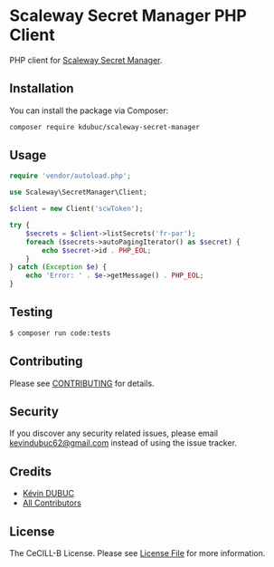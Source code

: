 # Scaleway Secret Manager PHP Client

PHP client for [Scaleway Secret Manager](https://www.scaleway.com/en/developers/api/secret-manager/).

## Installation

You can install the package via Composer:

```bash
composer require kdubuc/scaleway-secret-manager
```

## Usage

```php
require 'vendor/autoload.php';

use Scaleway\SecretManager\Client;

$client = new Client('scwToken');

try {
    $secrets = $client->listSecrets('fr-par');
    foreach ($secrets->autoPagingIterator() as $secret) {
        echo $secret->id . PHP_EOL;
    }
} catch (Exception $e) {
    echo 'Error: ' . $e->getMessage() . PHP_EOL;
}
```

## Testing

``` bash
$ composer run code:tests
```

## Contributing

Please see [CONTRIBUTING](.github/CONTRIBUTING.md) for details.

## Security

If you discover any security related issues, please email kevindubuc62@gmail.com instead of using the issue tracker.

## Credits

- [Kévin DUBUC](https://github.com/kdubuc)
- [All Contributors](https://github.com/kdubuc/scaleway-secret-manager-php/graphs/contributors)

## License

The CeCILL-B License. Please see [License File](LICENSE.md) for more information.